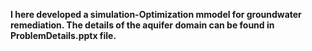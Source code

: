 **I here developed a simulation-Optimization mmodel for groundwater remediation.
The details of the aquifer domain can be found in ProblemDetails.pptx file.**
